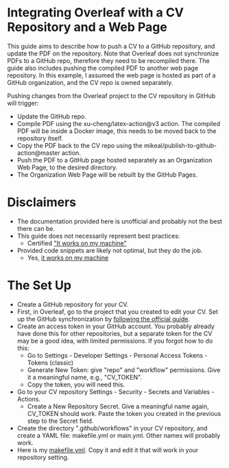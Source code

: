 # Integrating Overleaf with a CV Repository and a Web Page

This guide aims to describe how to push a CV to a GitHub repository, and update the PDF on the repository. Note that Overleaf does not synchronize PDFs to a GitHub repo, therefore they need to be recompiled there. The guide also includes pushing the compiled PDF to another web page repository. In this example, I assumed the web page is hosted as part of a GitHub organization, and the CV repo is owned separately.

Pushing changes from the Overleaf project to the CV repository in GitHub will trigger:

* Update the GitHub repo.
* Compile PDF using the xu-cheng/latex-action@v3 action. The compiled PDF will be inside a Docker image, this needs to be moved back to the repository itself.
* Copy the PDF back to the CV repo using the mikeal/publish-to-github-action@master action.
* Push the PDF to a GitHub page hosted separately as an Organization Web Page, to the desired directory.
* The Organization Web Page will be rebuilt by the GitHub Pages.

# Disclaimers

* The documentation provided here is unofficial and probably not the best there can be.
* This guide does not necessarily represent best practices:
  - Certified ["It works on my machine"](https://blog.codinghorror.com/the-works-on-my-machine-certification-program/)
* Provided code snippets are likely not optimal, but they do the job.
  - Yes, [it works on my machine](https://blog.codinghorror.com/the-works-on-my-machine-certification-program/)

# The Set Up

* Create a GitHub repository for your CV.
* First, in Overleaf, go to the project that you created to edit your CV. Set up the GitHub synchronization by [following the official guide](https://www.overleaf.com/learn/how-to/GitHub_Synchronization).
* Create an access token in your GitHub account. You probably already have done this for other repositories, but a separate token for the CV may be a good idea, with limited permissions. If you forgot how to do this:
  * Go to Settings - Developer Settings - Personal Access Tokens - Tokens (classic)
  * Generate New Token: give "repo" and "workflow" permissions. Give it a meaningful name, e.g., "CV_TOKEN".
  * Copy the token, you will need this.
* Go to your CV repository Settings - Security - Secrets and Variables - Actions.
  * Create a New Repository Secret. Give a meaningful name again, CV_TOKEN should work. Paste the token you created in the previous step to the Secret field.
* Create the directory ".github/workflows" in your CV repository, and create a YAML file: makefile.yml or main.yml. Other names will probably work.
* Here is my [makefile.yml](https://github.com/calkan/cv/blob/master/.github/workflows/makefile.yml). Copy it and edit it that will work in your repository setting.
